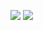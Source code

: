 <a href="버튼을 눌렀을 때 이동할 링크" target="_blank"><img src="https://img.shields.io/badge/Developer-262577?style=flat-square&logo=Icinga&logoColor=FFFFFF"/></a>
<a href="버튼을 눌렀을 때 이동할 링크" target="_blank"><img src="https://img.shields.io/badge/Car Owner-000000?style=flat-square&logo=Kia&logoColor=FFFFFF"/></a>
